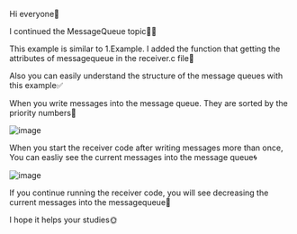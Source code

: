Hi everyone🙂

I continued the MessageQueue topic🙋‍♀️

This example is similar to 1.Example. I added the function that getting the attributes of messagequeue in the receiver.c file🔽

Also you can easily understand the structure of the message queues with this example✅

When you write messages into the message queue. They are sorted by the priority numbers🔢

![image](https://user-images.githubusercontent.com/91613858/224015656-a2f60b0a-7ae3-49ee-91bc-a2d288cfa4ff.png)

When you start the receiver code after writing messages more than once, You can easliy see the current messages into the message queue🌀

![image](https://user-images.githubusercontent.com/91613858/224015945-54f0cb79-685a-42e3-b207-d8f4f56187b7.png)

If you continue running the receiver code, you will see decreasing the current messages into the messagequeue🔽

I hope it helps your studies🌞
